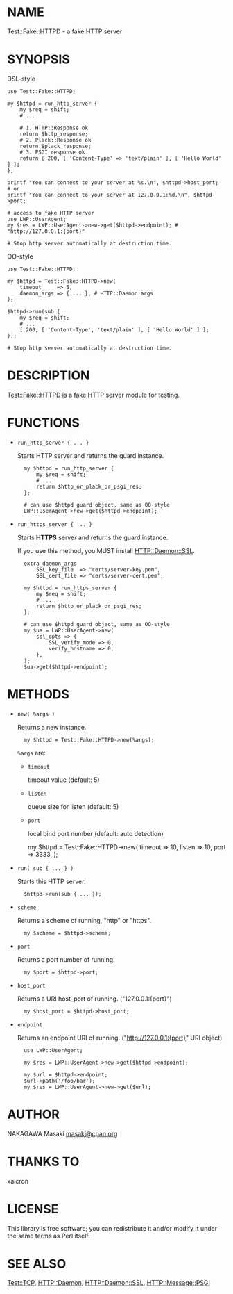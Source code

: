 # NAME

Test::Fake::HTTPD - a fake HTTP server

# SYNOPSIS

DSL-style

    use Test::Fake::HTTPD;

    my $httpd = run_http_server {
        my $req = shift;
        # ...

        # 1. HTTP::Response ok
        return $http_response;
        # 2. Plack::Response ok
        return $plack_response;
        # 3. PSGI response ok
        return [ 200, [ 'Content-Type' => 'text/plain' ], [ 'Hello World' ] ];
    };

    printf "You can connect to your server at %s.\n", $httpd->host_port;
    # or
    printf "You can connect to your server at 127.0.0.1:%d.\n", $httpd->port;

    # access to fake HTTP server
    use LWP::UserAgent;
    my $res = LWP::UserAgent->new->get($httpd->endpoint); # "http://127.0.0.1:{port}"

    # Stop http server automatically at destruction time.

OO-style

    use Test::Fake::HTTPD;

    my $httpd = Test::Fake::HTTPD->new(
        timeout     => 5,
        daemon_args => { ... }, # HTTP::Daemon args
    );

    $httpd->run(sub {
        my $req = shift;
        # ...
        [ 200, [ 'Content-Type', 'text/plain' ], [ 'Hello World' ] ];
    });

    # Stop http server automatically at destruction time.

# DESCRIPTION

Test::Fake::HTTPD is a fake HTTP server module for testing.

# FUNCTIONS

- `run_http_server { ... }`

    Starts HTTP server and returns the guard instance.

        my $httpd = run_http_server {
            my $req = shift;
            # ...
            return $http_or_plack_or_psgi_res;
        };

        # can use $httpd guard object, same as OO-style
        LWP::UserAgent->new->get($httpd->endpoint);

- `run_https_server { ... }`

    Starts **HTTPS** server and returns the guard instance.

    If you use this method, you MUST install [HTTP::Daemon::SSL](https://metacpan.org/pod/HTTP::Daemon::SSL).

        extra_daemon_args
            SSL_key_file  => "certs/server-key.pem",
            SSL_cert_file => "certs/server-cert.pem";

        my $httpd = run_https_server {
            my $req = shift;
            # ...
            return $http_or_plack_or_psgi_res;
        };

        # can use $httpd guard object, same as OO-style
        my $ua = LWP::UserAgent->new(
            ssl_opts => {
                SSL_verify_mode => 0,
                verify_hostname => 0,
            },
        );
        $ua->get($httpd->endpoint);

# METHODS

- `new( %args )`

    Returns a new instance.

        my $httpd = Test::Fake::HTTPD->new(%args);

    `%args` are:

    - `timeout`

        timeout value (default: 5)

    - `listen`

        queue size for listen (default: 5)

    - `port`

        local bind port number (default: auto detection)

        my $httpd = Test::Fake::HTTPD->new(
            timeout => 10,
            listen  => 10,
            port    => 3333,
        );

- `run( sub { ... } )`

    Starts this HTTP server.

        $httpd->run(sub { ... });

- `scheme`

    Returns a scheme of running, "http" or "https".

        my $scheme = $httpd->scheme;

- `port`

    Returns a port number of running.

        my $port = $httpd->port;

- `host_port`

    Returns a URI host\_port of running. ("127.0.0.1:{port}")

        my $host_port = $httpd->host_port;

- `endpoint`

    Returns an endpoint URI of running. ("http://127.0.0.1:{port}" URI object)

        use LWP::UserAgent;

        my $res = LWP::UserAgent->new->get($httpd->endpoint);

        my $url = $httpd->endpoint;
        $url->path('/foo/bar');
        my $res = LWP::UserAgent->new->get($url);

# AUTHOR

NAKAGAWA Masaki <masaki@cpan.org>

# THANKS TO

xaicron

# LICENSE

This library is free software; you can redistribute it and/or modify
it under the same terms as Perl itself.

# SEE ALSO

[Test::TCP](https://metacpan.org/pod/Test::TCP), [HTTP::Daemon](https://metacpan.org/pod/HTTP::Daemon), [HTTP::Daemon::SSL](https://metacpan.org/pod/HTTP::Daemon::SSL), [HTTP::Message::PSGI](https://metacpan.org/pod/HTTP::Message::PSGI)
